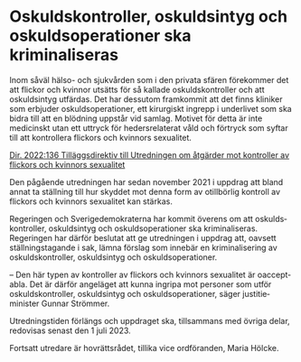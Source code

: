 # Oskuldskontroller, oskuldsintyg och oskuldsoperationer ska kriminaliseras

Inom såväl hälso- och sjuk­vården som i den privata sfären förekommer det att flickor och kvinnor utsätts för så kallade oskulds­kontroller och att oskulds­intyg utfärdas. Det har dess­utom fram­kommit att det finns kliniker som erbjuder oskulds­operationer, ett kirurgiskt ingrepp i under­livet som ska bidra till att en blöd­ning uppstår vid samlag. Motivet för detta är inte medicinskt utan ett uttryck för heders­relaterat våld och förtryck som syftar till att kon­trollera flickors och kvinnors sexualitet.

[Dir. 2022:136 Tilläggs­direktiv till Utred­ningen om åtgärder mot kontroller av flickors och kvinnors sexualitet](/rattsliga-dokument/kommittedirektiv/2022/11/dir.-2022136 "Dir. 2022:136")

Den pågående utred­ningen har sedan november 2021 i uppdrag att bland annat ta ställning till hur skyddet mot denna form av otillbörlig kontroll av flickors och kvinnors sexualitet kan stärkas.

Regeringen och Sverige­demo­kraterna har kommit överens om att oskulds­kontroller, oskulds­intyg och oskulds­opera­tioner ska kriminali­seras. Regeringen har därför beslutat att ge utred­ningen i uppdrag att, oavsett ställ­nings­tagande i sak, lämna förslag som inne­bär en kriminali­sering av oskulds­kontroller, oskulds­intyg och oskulds­operationer.

– Den här typen av kontroller av flickors och kvinnors sexualitet är oaccept­abla. Det är därför angeläget att kunna ingripa mot personer som utför oskulds­kontroller, oskulds­intyg och oskulds­operationer, säger justitie­minister Gunnar Strömmer.

Utredningstiden förlängs och uppdraget ska, tillsam­mans med övriga delar, redo­visas senast den 1 juli 2023.

Fortsatt utredare är hov­rätts­rådet, tillika vice ordföranden, Maria Hölcke.
